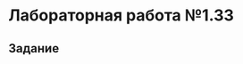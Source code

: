 # Лабораторная работа №1.33

## Задание

<object data="res/assignment1.pdf" type="application/pdf" width="700px" height="700px">
    
</object>
